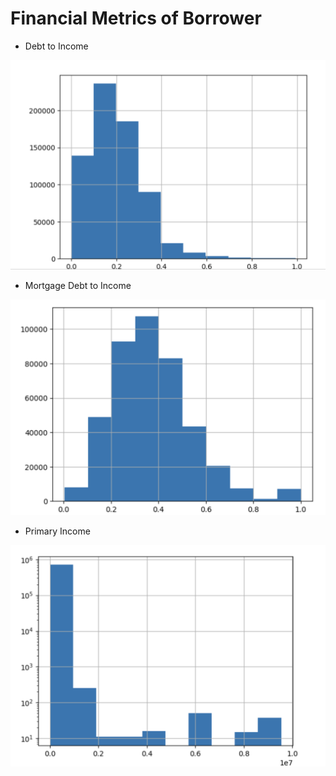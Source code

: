 # Financial Metrics of Borrower

* Debt to Income

<img src="../../../.gitbook/assets/image (5).png" alt="" />

* Mortgage Debt to Income

<img src="../../../.gitbook/assets/image (6).png" alt="" />

* Primary Income

<img src="../../../.gitbook/assets/image (7).png" alt="" />
